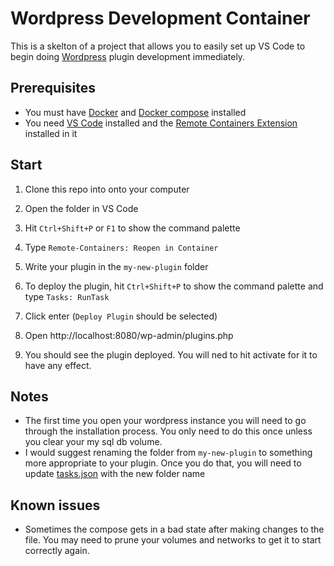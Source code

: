 # Wordpress Development Container

This is a skelton of a project that allows you to easily set up VS Code to begin doing [Wordpress](https://wordpress.org/) plugin development immediately.

## Prerequisites

* You must have [Docker](https://www.docker.com/get-started) and [Docker compose](https://docs.docker.com/compose/install/) installed
* You need [VS Code](https://code.visualstudio.com/download) installed and the [Remote Containers Extension](https://marketplace.visualstudio.com/items?itemName=ms-vscode-remote.remote-containers) installed in it

## Start

1. Clone this repo into onto your computer

1. Open the folder in VS Code

1. Hit `Ctrl+Shift+P` or `F1` to show the command palette

1. Type `Remote-Containers: Reopen in Container`

1. Write your plugin in the `my-new-plugin` folder

1. To deploy the plugin, hit `Ctrl+Shift+P` to show the command palette and type `Tasks: RunTask`

1. Click enter (`Deploy Plugin` should be selected)

1. Open http://localhost:8080/wp-admin/plugins.php

1.  You should see the plugin deployed. You will ned to hit activate for it to have any effect.

## Notes

* The first time you open your wordpress instance you will need to go through the installation process. You only need to do this once unless you clear your my sql db volume.
* I would suggest renaming the folder from `my-new-plugin` to something more appropriate to your plugin. Once you do that, you will need to update  [tasks.json](.vscode\tasks.json) with the new folder name

## Known issues

* Sometimes the compose gets in a bad state after making changes to the file. You may need to prune your volumes and networks to get it to start correctly again.
